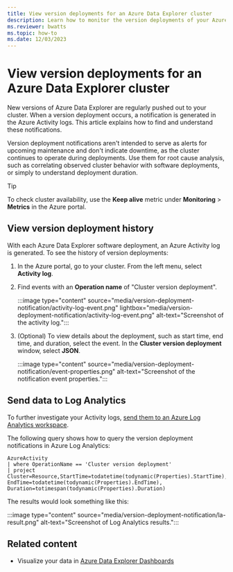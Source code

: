 ```yaml
---
title: View version deployments for an Azure Data Explorer cluster
description: Learn how to monitor the version deployments of your Azure Data Explorer cluster.
ms.reviewer: bwatts
ms.topic: how-to
ms.date: 12/03/2023
---
```


# View version deployments for an Azure Data Explorer cluster

New versions of Azure Data Explorer are regularly pushed out to your cluster. When a version deployment occurs, a notification is generated in the Azure Activity logs. This article explains how to find and understand these notifications.

Version deployment notifications aren't intended to serve as alerts for upcoming maintenance and don't indicate downtime, as the cluster continues to operate during deployments. Use them for root cause analysis, such as correlating observed cluster behavior with software deployments, or simply to understand deployment duration.

> [!TIP]
> To check cluster availability, use the **Keep alive** metric under **Monitoring** > **Metrics** in the Azure portal.

## View version deployment history

With each Azure Data Explorer software deployment, an Azure Activity log is generated. To see the history of version deployments:

1. In the Azure portal, go to your cluster. From the left menu, select **Activity log**.
1. Find events with an **Operation name** of "Cluster version deployment".

    :::image type="content" source="media/version-deployment-notification/activity-log-event.png" lightbox="media/version-deployment-notification/activity-log-event.png" alt-text="Screenshot of the activity log.":::

1. (Optional) To view details about the deployment, such as start time, end time, and duration, select the event. In the **Cluster version deployment** window, select **JSON**.

    :::image type="content" source="media/version-deployment-notification/event-properties.png" alt-text="Screenshot of the notification event properties.":::

## Send data to Log Analytics

To further investigate your Activity logs, [send them to an Azure Log Analytics workspace](/azure/azure-monitor/essentials/activity-log?tabs=powershell#send-to-log-analytics-workspace).

The following query shows how to query the version deployment notifications in Azure Log Analytics: 

```kql
AzureActivity
| where OperationName == 'Cluster version deployment'
| project Cluster=Resource,StartTime=todatetime(todynamic(Properties).StartTime), EndTime=todatetime(todynamic(Properties).EndTime), Duration=totimespan(todynamic(Properties).Duration)
```

The results would look something like this:

:::image type="content" source="media/version-deployment-notification/la-result.png" alt-text="Screenshot of Log Analytics results.":::

## Related content

* Visualize your data in [Azure Data Explorer Dashboards](azure-data-explorer-dashboards.md)
